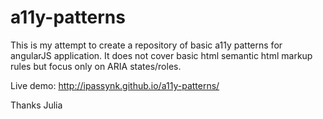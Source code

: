 # a11y-patterns

This is my attempt to create a repository of basic a11y patterns for angularJS application. It does not cover basic html semantic html markup rules but focus only on ARIA states/roles.

Live demo: http://ipassynk.github.io/a11y-patterns/ 

Thanks
Julia
